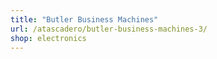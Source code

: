 ```yaml
---
title: "Butler Business Machines"
url: /atascadero/butler-business-machines-3/
shop: electronics
---
```

